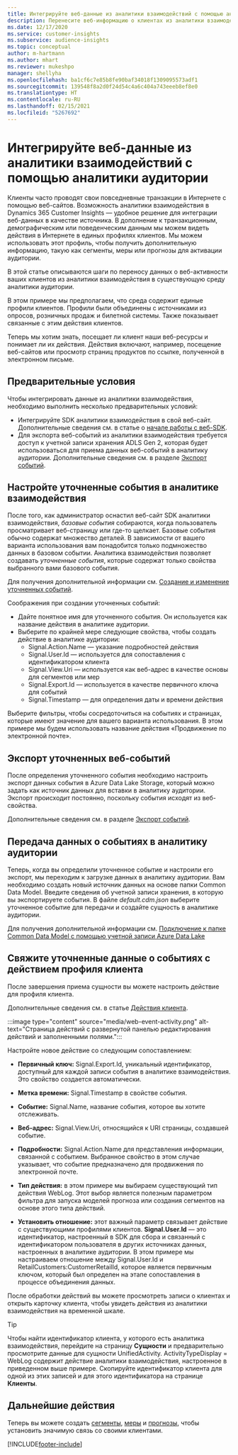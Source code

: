 ```yaml
---
title: Интегрируйте веб-данные из аналитики взаимодействий с помощью аналитики аудитории
description: Перенесите веб-информацию о клиентах из аналитики взаимодействия в аналитику аудитории.
ms.date: 12/17/2020
ms.service: customer-insights
ms.subservice: audience-insights
ms.topic: conceptual
author: m-hartmann
ms.author: mhart
ms.reviewer: mukeshpo
manager: shellyha
ms.openlocfilehash: ba1cf6c7e85b8fe90baf34018f1309095573adf1
ms.sourcegitcommit: 139548f8a2d0f24d54c4a6c404a743eeeb8ef8e0
ms.translationtype: HT
ms.contentlocale: ru-RU
ms.lasthandoff: 02/15/2021
ms.locfileid: "5267692"
---
```

# <a name="integrate-web-data-from-engagement-insights-with-audience-insights"></a>Интегрируйте веб-данные из аналитики взаимодействий с помощью аналитики аудитории

Клиенты часто проводят свои повседневные транзакции в Интернете с помощью веб-сайтов. Возможность аналитики взаимодействия в Dynamics 365 Customer Insights — удобное решение для интеграции веб-данных в качестве источника. В дополнение к транзакционным, демографическим или поведенческим данным мы можем видеть действия в Интернете в единых профилях клиентов. Мы можем использовать этот профиль, чтобы получить дополнительную информацию, такую как сегменты, меры или прогнозы для активации аудитории.

В этой статье описываются шаги по переносу данных о веб-активности ваших клиентов из аналитики взаимодействия в существующую среду аналитики аудитории.

В этом примере мы предполагаем, что среда содержит единые профили клиентов. Профили были объединены с источниками из опросов, розничных продаж и билетной системы. Также показывает связанные с этим действия клиентов. 

Теперь мы хотим знать, посещает ли клиент наши веб-ресурсы и понимает ли их действия. Действия включают, например, посещение веб-сайтов или просмотр страниц продуктов по ссылке, полученной в электронном письме.

## <a name="prerequisites"></a>Предварительные условия

Чтобы интегрировать данные из аналитики взаимодействия, необходимо выполнить несколько предварительных условий: 

- Интегрируйте SDK аналитики взаимодействия в свой веб-сайт. Дополнительные сведения см. в статье о [начале работы с веб-SDK](../engagement-insights/instrument-website.md).
- Для экспорта веб-событий из аналитики взаимодействия требуется доступ к учетной записи хранения ADLS Gen 2, которая будет использоваться для приема данных веб-событий в аналитику аудитории. Дополнительные сведения см. в разделе [Экспорт событий](../engagement-insights/export-events.md).

## <a name="configure-refined-events-in-engagement-insights"></a>Настройте уточненные события в аналитике взаимодействия

После того, как администратор оснастил веб-сайт SDK аналитики взаимодействия, *базовые события* собираются, когда пользователь просматривает веб-страницу или где-то щелкает. Базовые события обычно содержат множество деталей. В зависимости от вашего варианта использования вам понадобится только подмножество данных в базовом событии. Аналитика взаимодействия позволяет создавать *уточненные события*, которые содержат только свойства выбранного вами базового события.     

Для получения дополнительной информации см. [Создание и изменение уточненных событий](../engagement-insights/refined-events.md).

Соображения при создании уточненных событий: 

- Дайте понятное имя для уточненного события. Он используется как название действия в аналитике аудитории.
- Выберите по крайней мере следующие свойства, чтобы создать действие в аналитике аудитории: 
    - Signal.Action.Name — указание подробностей действия
    - Signal.User.Id — используется для сопоставления с идентификатором клиента
    - Signal.View.Uri — используется как веб-адрес в качестве основы для сегментов или мер
    - Signal.Export.Id — используется в качестве первичного ключа для событий <!-- system generated, do we need to list?-->
    - Signal.Timestamp — для определения даты и времени действия

Выберите фильтры, чтобы сосредоточиться на событиях и страницах, которые имеют значение для вашего варианта использования. В этом примере мы будем использовать название действия «Продвижение по электронной почте».

## <a name="export-the-refined-web-events"></a>Экспорт уточненных веб-событий 

После определения уточненного события необходимо настроить экспорт данных события в Azure Data Lake Storage, который можно задать как источник данных для вставки в аналитику аудитории. Экспорт происходит постоянно, поскольку события исходят из веб-свойства.

Дополнительные сведения см. в разделе [Экспорт событий](../engagement-insights/export-events.md).

## <a name="ingest-event-data-to-audience-insights"></a>Передача данных о событиях в аналитику аудитории

Теперь, когда вы определили уточненное событие и настроили его экспорт, мы переходим к загрузке данных в аналитику аудитории. Вам необходимо создать новый источник данных на основе папки Common Data Model. Введите сведения об учетной записи хранения, в которую вы экспортируете события. В файле *default.cdm.json* выберите уточненное событие для передачи и создайте сущность в аналитике аудитории.

Для получения дополнительной информации см. [Подключение к папке Common Data Model с помощью учетной записи Azure Data Lake](connect-common-data-model.md)


## <a name="relate-refined-event-data-as-an-activity-of-a-customer-profile"></a>Свяжите уточненные данные о событиях с действием профиля клиента

После завершения приема сущности вы можете настроить действие для профиля клиента.

Дополнительные сведения см. в статье [Действия клиента](activities.md).

:::image type="content" source="media/web-event-activity.png" alt-text="Страница действий с развернутой панелью редактирования действий и заполненными полями.":::

Настройте новое действие со следующим сопоставлением: 

- **Первичный ключ:** Signal.Export.Id, уникальный идентификатор, доступный для каждой записи события в аналитике взаимодействия. Это свойство создается автоматически.

- **Метка времени:** Signal.Timestamp в свойстве события.

- **Событие:** Signal.Name, название события, которое вы хотите отслеживать.

- **Веб-адрес:** Signal.View.Uri, относящийся к URI страницы, создавшей событие.

- **Подробности:** Signal.Action.Name для представления информации, связанной с событием. Выбранное свойство в этом случае указывает, что событие предназначено для продвижения по электронной почте.

- **Тип действия:** в этом примере мы выбираем существующий тип действия WebLog. Этот выбор является полезным параметром фильтра для запуска моделей прогноза или создания сегментов на основе этого типа действий.

- **Установить отношение:** этот важный параметр связывает действие с существующими профилями клиентов. **Signal.User.Id** — это идентификатор, настроенный в SDK для сбора и связанный с идентификатором пользователя в других источниках данных, настроенных в аналитике аудитории. В этом примере мы настраиваем отношение между Signal.User.Id и RetailCustomers:CustomerRetailId, которое является первичным ключом, который был определен на этапе сопоставления в процессе объединения данных.


После обработки действий вы можете просмотреть записи о клиентах и открыть карточку клиента, чтобы увидеть действия из аналитики взаимодействия на временной шкале. 

> [!TIP]
> Чтобы найти идентификатор клиента, у которого есть аналитика взаимодействия, перейдите на страницу **Сущности** и предварительно просмотрите данные для сущности UnifiedActivity. ActivityTypeDisplay = WebLog содержит действие аналитики взаимодействия, настроенное в приведенном выше примере. Скопируйте идентификатор клиента для одной из этих записей и для этого идентификатора на странице **Клиенты**.

## <a name="next-steps"></a>Дальнейшие действия

Теперь вы можете создать [сегменты](segments.md), [меры](measures.md) и [прогнозы](predictions.md), чтобы установить значимую связь со своими клиентами.


[!INCLUDE[footer-include](../includes/footer-banner.md)]